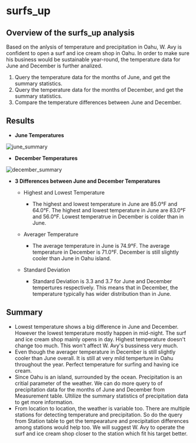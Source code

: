 # surfs_up

## Overview of the surfs_up analysis
Based on the anlysis of temperature and precipitation in Oahu, W. Avy is confident to open a surf and ice cream shop in Oahu. In order to make sure his business would be sustainable year-round, the temperature data for June and December is further analized. 
1. Query the temperature data for the months of June, and get the summary statistics.
2. Query the temperature data for the months of December, and get the summary statistics.
3. Compare the temperature differences between June and December.

## Results
- **June Temperatures**

![june_summary](https://user-images.githubusercontent.com/105877888/180625541-f46eddd5-b21c-4d13-8425-e2e8b9c33ac3.PNG)

- **December Temperatures**

![december_summary](https://user-images.githubusercontent.com/105877888/180625546-9ef7b818-4031-45bd-bf09-8abb4932bdc4.PNG)
   
- **3 Differences between June and December Temperatures**
  - Highest and Lowest Temperature
     - The highest and lowest temperature in June are 85.0°F and 64.0°F. The highest and lowest temperature in June are 83.0°F and 56.0°F. Lowest temperatrue in December is colder than in June.
     
  - Averager Temperature 
     - The average temperature in June is 74.9°F. The average temperature in December is 71.0°F. December is still slightly cooler than June in Oahu island. 
  
  - Standard Deviation
    - Standard Deviation is 3.3 and 3.7 for June and December tempertures respectively. This means that in December, the temperature typically has wider distribution than in June.

## Summary
  - Lowest temperature shows a big difference in June and December. However the lowest temperature mostly happen in mid-night. The   surf and ice cream shop mainly opens in day. Highest temperature doesn't change too much. This won't affect W. Avy's bussiness very much.
  - Even though the averager temperature in December is still slightly cooler than June overall. It is still at very mild temperture in Oahu throughout the year. Perfect temperature for surfing and having ice cream.
  - Since Oahu is an island, surrounded by the ocean. Precipitation is an critial parameter of the weather. We can do more query to of precipitation data for the months of June and December from Measurement table. Ultilize the summary statistics of precipitation data to get more information.
  - From location to location, the weather is variable too. There are multiple stations for detecting temperature and precipitation. So do the query from Station table to get the tempearature and precipitation differences among stations would help too. We will suggest W. Avy to operate the surf and ice cream shop closer to the station which fit his target better.

